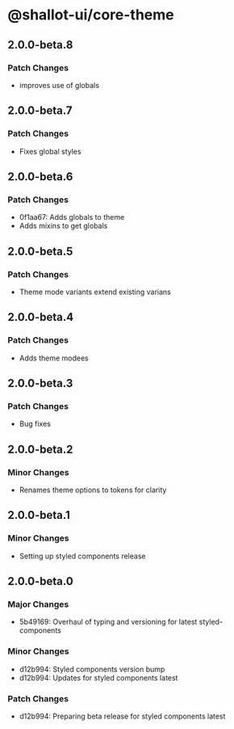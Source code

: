 # @shallot-ui/core-theme

## 2.0.0-beta.8

### Patch Changes

- improves use of globals

## 2.0.0-beta.7

### Patch Changes

- Fixes global styles

## 2.0.0-beta.6

### Patch Changes

- 0f1aa67: Adds globals to theme
- Adds mixins to get globals

## 2.0.0-beta.5

### Patch Changes

- Theme mode variants extend existing varians

## 2.0.0-beta.4

### Patch Changes

- Adds theme modees

## 2.0.0-beta.3

### Patch Changes

- Bug fixes

## 2.0.0-beta.2

### Minor Changes

- Renames theme options to tokens for clarity

## 2.0.0-beta.1

### Minor Changes

- Setting up styled components release

## 2.0.0-beta.0

### Major Changes

- 5b49169: Overhaul of typing and versioning for latest styled-components

### Minor Changes

- d12b994: Styled components version bump
- d12b994: Updates for styled components latest

### Patch Changes

- d12b994: Preparing beta release for styled components latest
